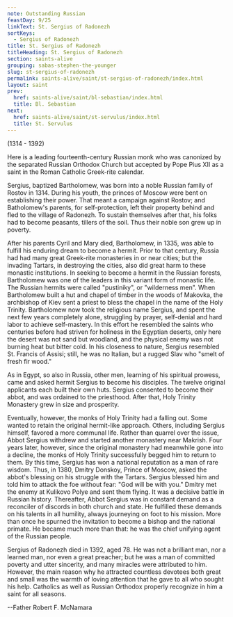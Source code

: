 ```yaml
---
note: Outstanding Russian
feastDay: 9/25
linkText: St. Sergius of Radonezh
sortKeys:
  - Sergius of Radonezh
title: St. Sergius of Radonezh
titleHeading: St. Sergius of Radonezh
section: saints-alive
grouping: sabas-stephen-the-younger
slug: st-sergius-of-radonezh
permalink: saints-alive/saint/st-sergius-of-radonezh/index.html
layout: saint
prev:
  href: saints-alive/saint/bl-sebastian/index.html
  title: Bl. Sebastian
next:
  href: saints-alive/saint/st-servulus/index.html
  title: St. Servulus
---
```

(1314 - 1392)

Here is a leading fourteenth-century Russian monk who was canonized by the separated Russian Orthodox Church but accepted by Pope Pius XII as a saint in the Roman Catholic Greek-rite calendar.

Sergius, baptized Bartholomew, was born into a noble Russian family of Rostov in 1314. During his youth, the princes of Moscow were bent on establishing their power. That meant a campaign against Rostov; and Batholomew's parents, for self-protection, left their property behind and fled to the village of Radonezh. To sustain themselves after that, his folks had to become peasants, tillers of the soil. Thus their noble son grew up in poverty.

After his parents Cyril and Mary died, Bartholomew, in 1335, was able to fulfill his enduring dream to become a hermit. Prior to that century, Russia had had many great Greek-rite monasteries in or near cities; but the invading Tartars, in destroying the cities, also did great harm to these monastic institutions. In seeking to become a hermit in the Russian forests, Bartholomew was one of the leaders in this variant form of monastic life. The Russian hermits were called "pustiniky", or "wilderness men". When Bartholomew built a hut and chapel of timber in the woods of Makovka, the archbishop of Kiev sent a priest to bless the chapel in the name of the Holy Trinity. Bartholomew now took the religious name Sergius, and spent the next few years completely alone, struggling by prayer, self-denial and hard labor to achieve self-mastery. In this effort he resembled the saints who centuries before had striven for holiness in the Egyptian deserts, only here the desert was not sand but woodland, and the physical enemy was not burning heat but bitter cold. In his closeness to nature, Sergius resembled St. Francis of Assisi; still, he was no Italian, but a rugged Slav who "smelt of fresh fir wood."

As in Egypt, so also in Russia, other men, learning of his spiritual prowess, came and asked hermit Sergius to become his disciples. The twelve original applicants each built their own huts. Sergius consented to become their abbot, and was ordained to the priesthood. After that, Holy Trinity Monastery grew in size and prosperity.

Eventually, however, the monks of Holy Trinity had a falling out. Some wanted to retain the original hermit-like approach. Others, including Sergius himself, favored a more communal life. Rather than quarrel over the issue, Abbot Sergius withdrew and started another monastery near Makrish. Four years later, however, since the original monastery had meanwhile gone into a decline, the monks of Holy Trinity successfully begged him to return to them. By this time, Sergius has won a national reputation as a man of rare wisdom. Thus, in 1380, Dmitry Donskoy, Prince of Moscow, asked the abbot's blessing on his struggle with the Tartars. Sergius blessed him and told him to attack the foe without fear: "God will be with you." Dmitry met the enemy at Kulikovo Polye and sent them flying. It was a decisive battle in Russian history. Thereafter, Abbot Sergius was in constant demand as a reconciler of discords in both church and state. He fulfilled these demands on his talents in all humility, always journeying on foot to his mission. More than once he spurned the invitation to become a bishop and the national primate. He became much more than that: he was the chief unifying agent of the Russian people.

Sergius of Radonezh died in 1392, aged 78. He was not a brilliant man, nor a learned man, nor even a great preacher; but he was a man of committed poverty and utter sincerity, and many miracles were attributed to him. However, the main reason why he attracted countless devotees both great and small was the warmth of loving attention that he gave to all who sought his help. Catholics as well as Russian Orthodox properly recognize in him a saint for all seasons.

\--Father Robert F. McNamara